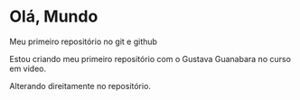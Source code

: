 # Olá, Mundo
 Meu primeiro repositório no git e github

Estou criando meu primeiro repositório com o Gustava Guanabara no curso em video.

Alterando direitamente no repositório.
